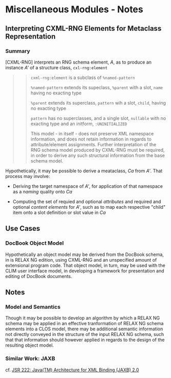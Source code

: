 Miscellaneous Modules - Notes
=============================

## Interpreting CXML-RNG Elements for Metaclass Representation

### Summary

[CXML-RNG] interprets an RNG schema element, _A_, as to produce an
instance _A'_ of a structure class, `cxl-rng:element`

>>`cxml-rng:element` is a subclass of `%named-pattern`
>>
>>  `%named-pattern` extends its supeclass, `%parent` with a slot, `name`
>>  having no exacting type
>>
>> `%parent` extends its superclass, `pattern` wih a slot, `child`,
>> having no exacting type
>>
>> `pattern` has no superclasses, and a single slot, `nullable` with no
>> exacting type and an initform, `:UNINITIALIZED`
>>
>> This model - in itself - does not preserve XML namespace
>> information, and does not retain information in regards to
>> attribute/element assignments. Further interpretation of the RNG
>> schema model produced by CXML-RNG must be required, in order to
>> derive any such structural information from the base schema model.

Hypothetically, it may be possible to derive a meataclass, _Ca_ from
_A'_. That process may involve:

* Deriving the target namespace of _A'_, for application of that
  namespace as a _naming_ quality onto _Ca_

* Computing the set of requied and optional _attributes_ and required
  and optional _content elements_ for _A'_, such as to map each
  respective "child" item onto a slot definition or slot value in _Ca_


## Use Cases

### DocBook Object Model

Hypothetically an object model may be derived from the DocBook schema,
in is RELAX NG edition, using CXML-RNG and an unspecified amount of
extensional program code. That object model, in turn, may be used with
the CLIM user interface model, in developing a framework for
presentation and editing of DocBook documents.

## Notes

### Model and Semantics

Though it may be possible to develop an algorithm by which a RELAX NG
schema may be applied in an effective tranformation of RELAX NG
schema elements into a CLOS model, there may be additional semantic
information not directly conveyed in the structure of the input RELAX
NG schema, such that that information should however applied in
regards to the design of the resulting object model.

### Similar Work: JAXB

cf. [JSR 222: Java(TM) Architecture for XML Binding (JAXB) 2.0][jsr-222]


[jsr-222]: http://jcp.org/en/jsr/detail?id=222
